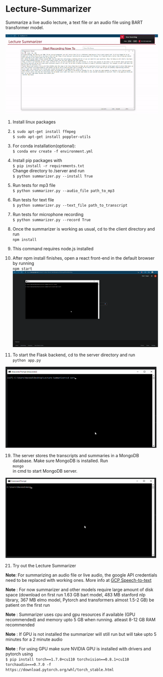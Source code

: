 # Lecture-Summarizer
Summarize a live audio lecture, a text file or an audio file using BART transformer model.  

![Alt Text](https://github.com/NaveedShahid/Lecture-Summarizer/blob/main/client/public/text-summarize.gif)  

1. Install linux packages
2. ``$ sudo apt-get install ffmpeg``  
   ``$ sudo apt-get install poppler-utils``  
   
3. For conda installation(optional):   
   ``$ conda env create -f environment.yml``

4. Install pip packages with  
  	``$ pip install -r requirements.txt``    
    Change directory to /server and run	  
    ``$ python summarizer.py --install True``
6. Run tests for mp3 file  
 ``$ python summarizer.py --audio_file path_to_mp3``
8. Run tests for text file	  
``$ python summarizer.py --text_file path_to_transcript``
10. Run tests for microphone recording    
``$ python summarizer.py --record True``
12. Once the summarizer is working as usual, cd to the client directory and run   
``npm install``   
14. This command requires node.js installed
15. After npm install finishes, open a react front-end in the default browser by running   
``npm start``  
![Alt Text](https://github.com/NaveedShahid/Lecture-Summarizer/blob/main/client/public/client.gif)    

17. To start the Flask backend, cd to the server directory and run   
``python app.py`` 

![Alt Text](https://github.com/NaveedShahid/Lecture-Summarizer/blob/main/client/public/app.gif)

19. The server stores the transcripts and summaries in a MongoDB database. Make sure MongoDB is installed. Run   
``mongo``  
in cmd to start MongoDB server.  

![Alt Text](https://github.com/NaveedShahid/Lecture-Summarizer/blob/main/client/public/mongo.gif)    

21. Try out the Lecture Summarizer  

**Note**: For summarizing an audio file or live audio, the google API credentials need to be replaced with working ones. More info at [GCP Speech-to-text](https://console.cloud.google.com/speech)

**Note** : For now summarizer and other models require large amount of disk space (download on first run 1.63 GB bart model, 483 MB stanford nlp library, 367 MB elmo model, Pytorch and transformers almost 1.5-2 GB)
	be patient on the first run
	
**Note** : Summarizer uses cpu and gpu resources if available (GPU recommended) and memory upto 5 GB when running. atleast 8-12 GB RAM recommended

**Note** : If GPU is not installed the summarizer will still run but will take upto 5 minutes for a 2 minute audio

**Note** : For using GPU make sure NVIDIA GPU is installed with drivers and pytorch using  
	``$ pip install torch==1.7.0+cu110 torchvision==0.8.1+cu110 torchaudio===0.7.0 -f https://download.pytorch.org/whl/torch_stable.html``
